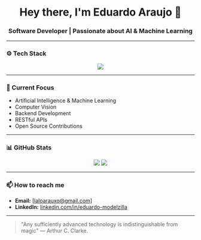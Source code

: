 <h1 align="center">Hey there, I'm Eduardo Araujo 👋</h1>
<h3 align="center">Software Developer | Passionate about AI & Machine Learning</h3>

---

### ⚙️ Tech Stack

<div align="center">
  <img src="https://skillicons.dev/icons?i=html,css,js,ts,nodejs,python,java,mysql,postgres,git,github,linux" />
</div>

---

### 🧠 Current Focus

- Artificial Intelligence & Machine Learning
- Computer Vision
- Backend Development
- RESTful APIs
- Open Source Contributions

---

### 📊 GitHub Stats

<div align="center">
  <img src="https://github-readme-stats.vercel.app/api?username=modelzilla&show_icons=true&theme=radical" />
  <img src="https://github-readme-stats.vercel.app/api/top-langs/?username=modelzilla&layout=compact&theme=radical" />
</div>

---

### 📫 How to reach me

- **Email:** [laloarauxo@gmail.com]
- **LinkedIn:** [linkedin.com/in/eduardo-modelzilla]([https://www.linkedin.com/in/eduardo-modelzilla/])

---

> "Any sufficiently advanced technology is indistinguishable from magic" — Arthur C. Clarke.
